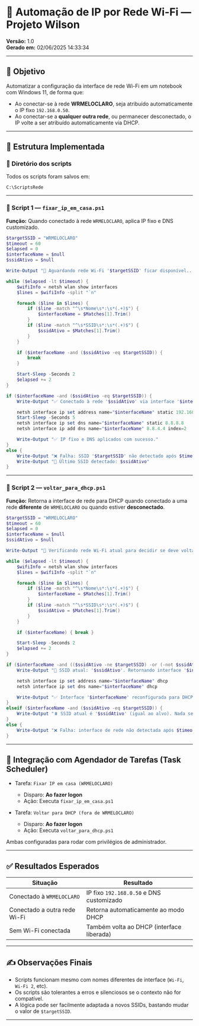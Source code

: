 # 🧠 Automação de IP por Rede Wi-Fi — Projeto Wilson
**Versão:** 1.0  
**Gerado em:** 02/06/2025 14:33:34

---

## 🎯 Objetivo

Automatizar a configuração da interface de rede Wi-Fi em um notebook com Windows 11, de forma que:

- Ao conectar-se à rede **WRMELOCLARO**, seja atribuído automaticamente o IP fixo `192.168.0.50`.
- Ao conectar-se a **qualquer outra rede**, ou permanecer desconectado, o IP volte a ser atribuído automaticamente via DHCP.

---

## 🧱 Estrutura Implementada

### 📁 Diretório dos scripts
Todos os scripts foram salvos em:

```
C:\ScriptsRede
```

---

### 📜 Script 1 — `fixar_ip_em_casa.ps1`

**Função:** Quando conectado à rede `WRMELOCLARO`, aplica IP fixo e DNS customizado.

```powershell
$targetSSID = "WRMELOCLARO"
$timeout = 60
$elapsed = 0
$interfaceName = $null
$ssidAtivo = $null

Write-Output "🔄 Aguardando rede Wi-Fi '$targetSSID' ficar disponível..."

while ($elapsed -lt $timeout) {
    $wifiInfo = netsh wlan show interfaces
    $lines = $wifiInfo -split "`n"

    foreach ($line in $lines) {
        if ($line -match "^\s*Nome\s*:\s*(.+)$") {
            $interfaceName = $Matches[1].Trim()
        }
        if ($line -match "^\s*SSID\s*:\s*(.+)$") {
            $ssidAtivo = $Matches[1].Trim()
        }
    }

    if ($interfaceName -and ($ssidAtivo -eq $targetSSID)) {
        break
    }

    Start-Sleep -Seconds 2
    $elapsed += 2
}

if ($interfaceName -and ($ssidAtivo -eq $targetSSID)) {
    Write-Output "✅ Conectado à rede '$ssidAtivo' via interface '$interfaceName'"

    netsh interface ip set address name="$interfaceName" static 192.168.0.50 255.255.255.0 192.168.0.1
    Start-Sleep -Seconds 5
    netsh interface ip set dns name="$interfaceName" static 8.8.8.8
    netsh interface ip add dns name="$interfaceName" 8.8.4.4 index=2

    Write-Output "✅ IP fixo e DNS aplicados com sucesso."
}
else {
    Write-Output "❌ Falha: SSID '$targetSSID' não detectado após $timeout segundos."
    Write-Output "🧪 Último SSID detectado: $ssidAtivo"
}
```

---

### 📜 Script 2 — `voltar_para_dhcp.ps1`

**Função:** Retorna a interface de rede para DHCP quando conectado a uma rede **diferente** de `WRMELOCLARO` ou quando estiver **desconectado**.

```powershell
$targetSSID = "WRMELOCLARO"
$timeout = 60
$elapsed = 0
$interfaceName = $null
$ssidAtivo = $null

Write-Output "🔄 Verificando rede Wi-Fi atual para decidir se deve voltar ao DHCP..."

while ($elapsed -lt $timeout) {
    $wifiInfo = netsh wlan show interfaces
    $lines = $wifiInfo -split "`n"

    foreach ($line in $lines) {
        if ($line -match "^\s*Nome\s*:\s*(.+)$") {
            $interfaceName = $Matches[1].Trim()
        }
        if ($line -match "^\s*SSID\s*:\s*(.+)$") {
            $ssidAtivo = $Matches[1].Trim()
        }
    }

    if ($interfaceName) { break }

    Start-Sleep -Seconds 2
    $elapsed += 2
}

if ($interfaceName -and (($ssidAtivo -ne $targetSSID) -or (-not $ssidAtivo))) {
    Write-Output "📡 SSID atual: '$ssidAtivo'. Retornando interface '$interfaceName' para DHCP..."

    netsh interface ip set address name="$interfaceName" dhcp
    netsh interface ip set dns name="$interfaceName" dhcp

    Write-Output "✅ Interface '$interfaceName' reconfigurada para DHCP."
}
elseif ($interfaceName -and ($ssidAtivo -eq $targetSSID)) {
    Write-Output "⏸️ SSID atual é '$ssidAtivo' (igual ao alvo). Nada será alterado — IP fixo mantido."
}
else {
    Write-Output "❌ Falha: interface de rede não detectada após $timeout segundos."
}
```

---

## 🔁 Integração com Agendador de Tarefas (Task Scheduler)

- Tarefa: `Fixar IP em casa (WRMELOCLARO)`
  - Disparo: **Ao fazer logon**
  - Ação: Executa `fixar_ip_em_casa.ps1`

- Tarefa: `Voltar para DHCP (fora de WRMELOCLARO)`
  - Disparo: **Ao fazer logon**
  - Ação: Executa `voltar_para_dhcp.ps1`

Ambas configuradas para rodar com privilégios de administrador.

---

## ✅ Resultados Esperados

| Situação                            | Resultado                                   |
|------------------------------------|---------------------------------------------|
| Conectado à `WRMELOCLARO`          | IP fixo `192.168.0.50` e DNS customizado    |
| Conectado a outra rede Wi-Fi       | Retorna automaticamente ao modo DHCP        |
| Sem Wi-Fi conectada                | Também volta ao DHCP (interface liberada)   |

---

## ✍️ Observações Finais

- Scripts funcionam mesmo com nomes diferentes de interface (`Wi-Fi`, `Wi-Fi 2`, etc).
- Os scripts são tolerantes a erros e silenciosos se o contexto não for compatível.
- A lógica pode ser facilmente adaptada a novos SSIDs, bastando mudar o valor de `$targetSSID`.

---

